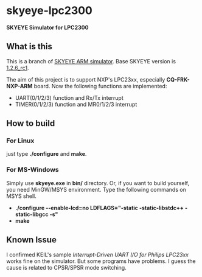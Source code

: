 # skyeye-lpc2300
**SKYEYE Simulator for LPC2300**

## What is this
This is a branch of [SKYEYE ARM simulator](https://sourceforge.net/projects/skyeye/). Base SKYEYE version is [1.2.6_rc1](https://sourceforge.net/projects/skyeye/files/skyeye/skyeye-1.2.6_rc1/).

The aim of this project is to support NXP's LPC23xx, especially **CQ-FRK-NXP-ARM** board. Now the following functions are implemented:

* UART(0/1/2/3) function and Rx/Tx interrupt
* TIMER(0/1/2/3) function and MR0/1/2/3 interrupt

## How to build
### For Linux
just type **./configure** and **make**.
### For MS-Windows
Simply use **skyeye.exe** in **bin/** directory.
Or, if you want to build yourself, you need MinGW/MSYS environment. Type the following commands on MSYS shell.

* **./configure --enable-lcd=no LDFLAGS="-static -static-libstdc++ -static-libgcc -s"**
* **make**

## Known Issue
I confirmed KEIL's sample *Interrupt-Driven UART I/O for Philips LPC23xx* works fine on the simulator. But some programs have problems. I guess the cause is related to CPSR/SPSR mode switching.
